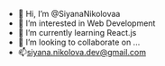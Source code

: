 - 👋 Hi, I’m @SiyanaNikolovaa
- 👀 I’m interested in Web Development
- 🌱 I’m currently learning React.js
- 💞️ I’m looking to collaborate on ...
- 📫siyana.nikolova.dev@gmail.com

<!---
SiyanaNikolovaa/SiyanaNikolovaa is a ✨ special ✨ repository because its `README.md` (this file) appears on your GitHub profile.
You can click the Preview link to take a look at your changes.
--->
